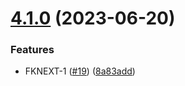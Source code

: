 # [4.1.0](https://github.com/robence/semantic-release-poc/compare/v4.0.1...v4.1.0) (2023-06-20)


### Features

* FKNEXT-1 ([#19](https://github.com/robence/semantic-release-poc/issues/19)) ([8a83add](https://github.com/robence/semantic-release-poc/commit/8a83add36c916c77267bdf59fa75425ba1452ec4))
